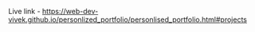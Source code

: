 Live link - https://web-dev-vivek.github.io/personlized_portfolio/personlised_portfolio.html#projects
